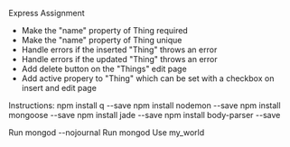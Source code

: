 Express Assignment
- Make the "name" property of Thing required
- Make the "name" property of Thing unique
- Handle errors if the inserted "Thing" throws an error
- Handle errors if the updated "Thing" throws an error
- Add delete button on the "Things" edit page
- Add active propery to "Thing" which can be set with a checkbox on insert and edit page


Instructions:
npm install q --save
npm install nodemon --save
npm install mongoose --save
npm install jade --save
npm install body-parser --save


Run mongod --nojournal
Run mongod
Use my_world
